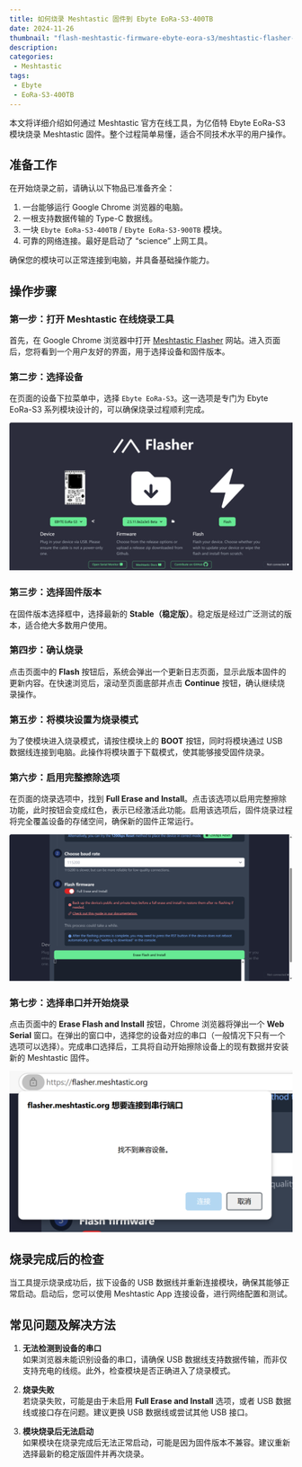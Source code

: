 ```yaml
---
title: 如何烧录 Meshtastic 固件到 Ebyte EoRa-S3-400TB
date: 2024-11-26
thumbnail: "flash-meshtastic-firmware-ebyte-eora-s3/meshtastic-flasher-screeenshot.png"
description: 
categories:
 - Meshtastic
tags:
 - Ebyte
 - EoRa-S3-400TB
---
```


本文将详细介绍如何通过 Meshtastic 官方在线工具，为亿佰特 Ebyte EoRa-S3 模块烧录 Meshtastic 固件。整个过程简单易懂，适合不同技术水平的用户操作。

## 准备工作

在开始烧录之前，请确认以下物品已准备齐全：
1. 一台能够运行 Google Chrome 浏览器的电脑。
2. 一根支持数据传输的 Type-C 数据线。
3. 一块 `Ebyte EoRa-S3-400TB` / `Ebyte EoRa-S3-900TB` 模块。
4. 可靠的网络连接。最好是启动了 “science” 上网工具。

确保您的模块可以正常连接到电脑，并具备基础操作能力。

## 操作步骤

### 第一步：打开 Meshtastic 在线烧录工具

首先，在 Google Chrome 浏览器中打开 [Meshtastic Flasher](https://flasher.meshtastic.org/) 网站。进入页面后，您将看到一个用户友好的界面，用于选择设备和固件版本。

### 第二步：选择设备

在页面的设备下拉菜单中，选择 `Ebyte EoRa-S3`。这一选项是专门为 Ebyte EoRa-S3 系列模块设计的，可以确保烧录过程顺利完成。

![](./flash-meshtastic-firmware-ebyte-eora-s3/meshtastic-flasher-screeenshot.png)

### 第三步：选择固件版本

在固件版本选择框中，选择最新的 **Stable（稳定版）**。稳定版是经过广泛测试的版本，适合绝大多数用户使用。

### 第四步：确认烧录

点击页面中的 **Flash** 按钮后，系统会弹出一个更新日志页面，显示此版本固件的更新内容。在快速浏览后，滚动至页面底部并点击 **Continue** 按钮，确认继续烧录操作。

### 第五步：将模块设置为烧录模式

为了使模块进入烧录模式，请按住模块上的 **BOOT** 按钮，同时将模块通过 USB 数据线连接到电脑。此操作将模块置于下载模式，使其能够接受固件烧录。

### 第六步：启用完整擦除选项

在页面的烧录选项中，找到 **Full Erase and Install**。点击该选项以启用完整擦除功能，此时按钮会变成红色，表示已经激活此功能。启用该选项后，固件烧录过程将完全覆盖设备的存储空间，确保新的固件正常运行。

![](./flash-meshtastic-firmware-ebyte-eora-s3/serial-flasher-screenshot-meshtastic.png)

### 第七步：选择串口并开始烧录

点击页面中的 **Erase Flash and Install** 按钮，Chrome 浏览器将弹出一个 **Web Serial** 窗口。在弹出的窗口中，选择您的设备对应的串口（一般情况下只有一个选项可以选择）。完成串口选择后，工具将自动开始擦除设备上的现有数据并安装新的 Meshtastic 固件。

![](./flash-meshtastic-firmware-ebyte-eora-s3/prompt-web-serial-meshtastic.png)

## 烧录完成后的检查

当工具提示烧录成功后，拔下设备的 USB 数据线并重新连接模块，确保其能够正常启动。启动后，您可以使用 Meshtastic App 连接设备，进行网络配置和测试。

## 常见问题及解决方法

1. **无法检测到设备的串口**  
如果浏览器未能识别设备的串口，请确保 USB 数据线支持数据传输，而非仅支持充电的线缆。此外，检查模块是否正确进入了烧录模式。

2. **烧录失败**  
若烧录失败，可能是由于未启用 **Full Erase and Install** 选项，或者 USB 数据线或接口存在问题。建议更换 USB 数据线或尝试其他 USB 接口。

3. **模块烧录后无法启动**  
如果模块在烧录完成后无法正常启动，可能是因为固件版本不兼容。建议重新选择最新的稳定版固件并再次烧录。